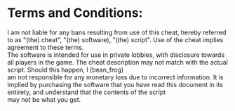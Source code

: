 # Terms and Conditions:

I am not liable for any bans resulting from use of this cheat, hereby referred to as "(the) cheat", "(the) software), "(the) script". Use of the cheat implies agreement to these terms.<br>
The software is intended for use in private lobbies, with disclosure towards all players in the game. The cheat description may not match with the actual script. Should this happen, I (bean_frog)<br>
am not responsible for any monetary loss due to incorrect information. It is implied by purchasing the software that you have read this document in its entirety, and understand that the contents of the script <br>
may not be what you get.
